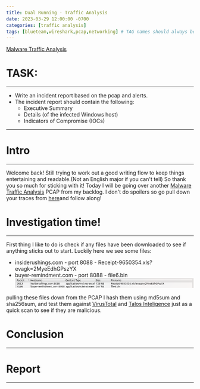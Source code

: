 ```yaml
---
title: Dual Running - Traffic Analysis
date: 2023-03-29 12:00:00 -0700
categories: [traffic analysis]
tags: [blueteam,wireshark,pcap,networking] # TAG names should always be lowercase
---
```


[Malware Traffic Analysis](https://www.malware-traffic-analysis.net/)



# TASK:
---
- Write an incident report based on the pcap and alerts.
- The incident report should contain the following:
	- Executive Summary
	- Details (of the infected Windows host)
	- Indicators of Compromise (IOCs)


---

# Intro
---
Welcome back! Still trying to work out a good writing flow to keep things entertaining and readable.(Not an English major if you can't tell) So thank you so much for sticking with it!
Today I will be going over another [Malware Traffic Analysis](https://www.malware-traffic-analysis.net/) PCAP from my backlog. I don't do spoilers so go pull down your traces from [here](https://www.malware-traffic-analysis.net/2021/07/14/index.html)and follow along!

# Investigation time!
---
First thing I like to do is check if any files have been downloaded to see if anything sticks out to start. Luckily here we see some files:
- insiderushings.com - port 8088 - Receipt-9650354.xls?evagk=2MyeEdhGPszYX 
- buyer-remindment.com - port 8088 - file6.bin
![](/assets/images/pcap-images/dualrunning/files.png)

pulling these files down from the PCAP I hash them using md5sum and sha256sum, and test them against  [VirusTotal](https://virustotal.com) and [Talos Inteligence](https://talosintelligence.com/) just as a quick scan to see if they are malicious.



# Conclusion
---

# Report
---